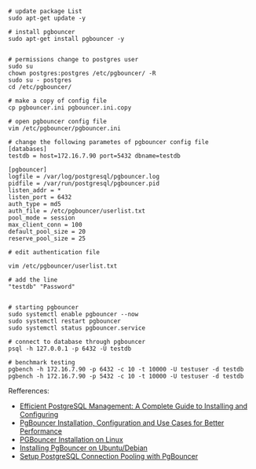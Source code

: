    
```shell
# update package List 
sudo apt-get update -y 

# install pgbouncer
sudo apt-get install pgbouncer -y


# permissions change to postgres user
sudo su
chown postgres:postgres /etc/pgbouncer/ -R
sudo su - postgres
cd /etc/pgbouncer/

# make a copy of config file
cp pgbouncer.ini pgbouncer.ini.copy

# open pgbouncer config file
vim /etc/pgbouncer/pgbouncer.ini

# change the following parametes of pgbouncer config file
[databases]
testdb = host=172.16.7.90 port=5432 dbname=testdb

[pgbouncer]
logfile = /var/log/postgresql/pgbouncer.log
pidfile = /var/run/postgresql/pgbouncer.pid
listen_addr = *
listen_port = 6432
auth_type = md5
auth_file = /etc/pgbouncer/userlist.txt
pool_mode = session
max_client_conn = 100
default_pool_size = 20
reserve_pool_size = 25

# edit authentication file

vim /etc/pgbouncer/userlist.txt

# add the line
"testdb" "Password"


# starting pgbouncer
sudo systemctl enable pgbouncer --now
sudo systemctl restart pgbouncer
sudo systemctl status pgbouncer.service

# connect to database through pgbouncer
psql -h 127.0.0.1 -p 6432 -U testdb

# benchmark testing
pgbench -h 172.16.7.90 -p 6432 -c 10 -t 10000 -U testuser -d testdb
pgbench -h 172.16.7.90 -p 5432 -c 10 -t 10000 -U testuser -d testdb
```

Refferences:

- [Efficient PostgreSQL Management: A Complete Guide to Installing and Configuring ](https://www.linkedin.com/pulse/efficient-postgresql-management-complete-guide-installing-configuring-rxkzc/)
- [PgBouncer Installation, Configuration and Use Cases for Better Performance](https://medium.com/swlh/pgbouncer-installation-configuration-and-use-cases-for-better-performance-1806316f3a22)
- [PGBouncer Installation on Linux](https://help.datagaps.com/articles/#!etl-validator/pgbouncer-installation-on-linux/a/h2_812968334)
- [Installing PgBouncer on Ubuntu/Debian](https://www.scaleway.com/en/docs/tutorials/install-pgbouncer/)
- [Setup PostgreSQL Connection Pooling with PgBouncer](https://medium.com/@sozcandba/setup-postgresql-connection-pooling-with-pgbouncer-eb160bb0ca0a)